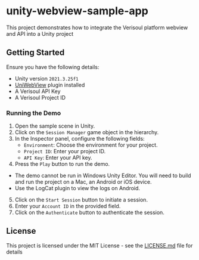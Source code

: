 # unity-webview-sample-app

This project demonstrates how to integrate the Verisoul platform webview and API into a Unity project

## Getting Started

Ensure you have the following details:

- Unity version `2021.3.25f1`
- [UniWebView](https://docs.uniwebview.com/) plugin installed
- A Verisoul API Key
- A Verisoul Project ID

### Running the Demo

1. Open the sample scene in Unity.
2. Click on the `Session Manager` game object in the hierarchy.
3. In the Inspector panel, configure the following fields:
    - `Environment`: Choose the environment for your project.
    - `Project ID`: Enter your project ID.
    - `API Key`: Enter your API key.
4. Press the `Play` button to run the demo.
  - The demo cannot be run in Windows Unity Editor. You will need to build and run the project on a Mac, an Android or iOS device.
  - Use the LogCat plugin to view the logs on Android.
5. Click on the `Start Session` button to initiate a session.
6. Enter your `Account ID` in the provided field.
7. Click on the `Authenticate` button to authenticate the session.

## License

This project is licensed under the MIT License - see the [LICENSE.md](LICENSE.md) file for details